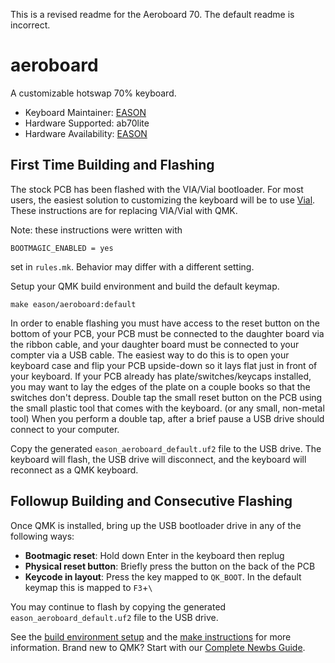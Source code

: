 
This is a revised readme for the Aeroboard 70. The default readme is
incorrect.

# aeroboard

A customizable hotswap 70% keyboard.

* Keyboard Maintainer: [EASON](https://github.com/EasonQian1)
* Hardware Supported: ab70lite
* Hardware Availability: [EASON](https://github.com/EasonQian1)

## First Time Building and Flashing

The stock PCB has been flashed with the VIA/Vial bootloader. For most
users, the easiest solution to customizing the keyboard will be to use
[Vial](https://get.vial.today/). These instructions are for replacing
VIA/Vial with QMK.

Note: these instructions were written with

    BOOTMAGIC_ENABLED = yes

set in `rules.mk`. Behavior may differ with a different setting.

Setup your QMK build environment and build the default keymap.

    make eason/aeroboard:default

In order to enable flashing you must have access to the reset button
on the bottom of your PCB, your PCB must be connected to the daughter
board via the ribbon cable, and your daughter board must be connected
to your compter via a USB cable. The easiest way to do this is to open
your keyboard case and flip your PCB upside-down so it lays flat just
in front of your keyboard. If your PCB already has
plate/switches/keycaps installed, you may want to lay the edges of the
plate on a couple books so that the switches don't depress. Double tap
the small reset button on the PCB using the small plastic tool that
comes with the keyboard. (or any small, non-metal tool) When you
perform a double tap, after a brief pause a USB drive should connect
to your computer.

Copy the generated `eason_aeroboard_default.uf2` file to the USB
drive. The keyboard will flash, the USB drive will disconnect, and the
keyboard will reconnect as a QMK keyboard.

## Followup Building and Consecutive Flashing

Once QMK is installed, bring up the USB bootloader drive in any of the
following ways:

* **Bootmagic reset**: Hold down Enter in the keyboard then replug
* **Physical reset button**: Briefly press the button on the back of the PCB
* **Keycode in layout**: Press the key mapped to `QK_BOOT`. In the default keymap this is mapped to `F3`+`\`

You may continue to flash by copying the generated
`eason_aeroboard_default.uf2` file to the USB drive.

See the [build environment setup](https://docs.qmk.fm/#/getting_started_build_tools) and the [make instructions](https://docs.qmk.fm/#/getting_started_make_guide) for more information. Brand new to QMK? Start with our [Complete Newbs Guide](https://docs.qmk.fm/#/newbs).
